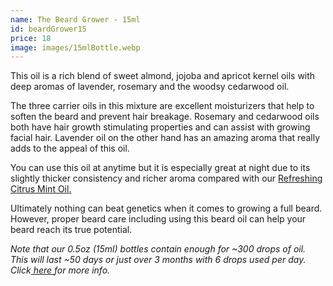 ```yaml
---
name: The Beard Grower - 15ml
id: beardGrower15
price: 18
image: images/15mlBottle.webp
---
```


This oil is a rich blend of sweet almond, jojoba and apricot kernel oils with deep aromas of lavender, rosemary and the woodsy cedarwood oil. 

The three carrier oils in this mixture are excellent moisturizers that help to soften the beard and prevent hair breakage. Rosemary and cedarwood oils both have hair growth stimulating properties and can assist with growing facial hair. Lavender oil on the other hand has an amazing aroma that really adds to the appeal of this oil.

You can use this oil at anytime but it is especially great at night due to its slightly thicker consistency and richer aroma compared with our <a href="/2018/11/27/citrusMint15/">Refreshing Citrus Mint Oil.</a> 

Ultimately nothing can beat genetics when it comes to growing a full beard. However, proper beard care including using this beard oil can help your beard reach its true potential.

<em>Note that our 0.5oz (15ml) bottles contain enough for ~300 drops of oil. This will last ~50 days or just over 3 months with 6 drops used per day. Click<a href="/All-About-Beard-Oils/"> here </a>for more info.</em>
